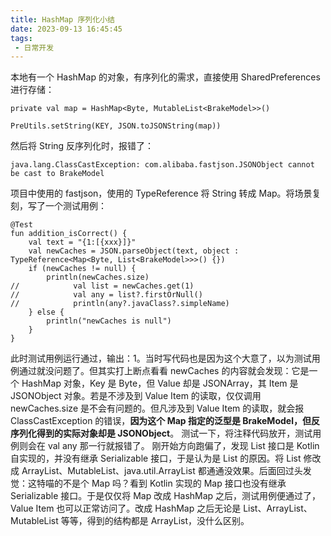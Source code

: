 ```yaml
---
title: HashMap 序列化小结
date: 2023-09-13 16:45:45
tags:
 - 日常开发
---
```

本地有一个 HashMap 的对象，有序列化的需求，直接使用 SharedPreferences 进行存储：
```
private val map = HashMap<Byte, MutableList<BrakeModel>>()

PreUtils.setString(KEY, JSON.toJSONString(map))
```
然后将 String 反序列化时，报错了：
```
java.lang.ClassCastException: com.alibaba.fastjson.JSONObject cannot be cast to BrakeModel
```

<!-- more -->

项目中使用的 fastjson，使用的 TypeReference 将 String 转成 Map。将场景复刻，写了一个测试用例：
```
@Test
fun addition_isCorrect() {
    val text = "{1:[{xxx}]}"
    val newCaches = JSON.parseObject(text, object : TypeReference<Map<Byte, List<BrakeModel>>>() {})
    if (newCaches != null) {
        println(newCaches.size)
//            val list = newCaches.get(1)
//            val any = list?.firstOrNull()
//            println(any?.javaClass?.simpleName)
    } else {
        println("newCaches is null")
    }
}
```
此时测试用例运行通过，输出：1。当时写代码也是因为这个大意了，以为测试用例通过就没问题了。但其实打上断点看看 newCaches 的内容就会发现：它是一个 HashMap 对象，Key 是 Byte，但 Value 却是 JSONArray，其 Item 是 JSONObject 对象。若是不涉及到 Value Item 的读取，仅仅调用 newCaches.size 是不会有问题的。但凡涉及到 Value Item 的读取，就会报 ClassCastException 的错误，**因为这个 Map 指定的泛型是 BrakeModel，但反序列化得到的实际对象却是 JSONObject**。
测试一下，将注释代码放开，测试用例则会在 val any 那一行就报错了。
刚开始方向跑偏了，发现 List 接口是 Kotlin 自实现的，并没有继承 Serializable 接口，于是认为是 List 的原因。将 List 修改成 ArrayList、MutableList、java.util.ArrayList 都通通没效果。后面回过头发觉：这特喵的不是个 Map 吗？看到 Kotlin 实现的 Map 接口也没有继承 Serializable 接口。于是仅仅将 Map 改成 HashMap 之后，测试用例便通过了，Value Item 也可以正常访问了。改成 HashMap 之后无论是 List、ArrayList、MutableList 等等，得到的结构都是 ArrayList，没什么区别。
